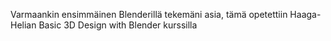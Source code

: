 Varmaankin ensimmäinen Blenderillä tekemäni asia, tämä opetettiin Haaga-Helian Basic 3D Design with Blender kurssilla
